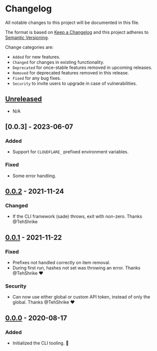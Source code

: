 # Changelog

All notable changes to this project will be documented in this file.

The format is based on [Keep a Changelog](http://keepachangelog.com/en/1.0.0/)
and this project adheres to [Semantic Versioning](http://semver.org/spec/v2.0.0.html).

Change categories are:

* `Added` for new features.
* `Changed` for changes in existing functionality.
* `Deprecated` for once-stable features removed in upcoming releases.
* `Removed` for deprecated features removed in this release.
* `Fixed` for any bug fixes.
* `Security` to invite users to upgrade in case of vulnerabilities.

## [Unreleased]

- N/A

## [0.0.3] - 2023-06-07
### Added
- Support for `CLOUDFLARE_` prefixed environment variables.
### Fixed
- Some error handling.

## [0.0.2] - 2021-11-24
### Changed
- If the CLI framework (sade) throws, exit with non-zero. Thanks @TehShrike

## [0.0.1] - 2021-11-22
### Fixed
- Prefixes not handled correctly on item removal.
- During first run, hashes not set was throwing an error. Thanks @TehShrike ❤️
### Security
- Can now use either global or custom API token, instead of only the global. Thanks @TehShrike ❤️

## [0.0.0] - 2020-08-17
### Added
- Initialized the CLI tooling. 🎉

[Unreleased]: https://github.com/saibotsivad/sync-to-kv/compare/v0.0.0...HEAD
[0.0.2]: https://github.com/saibotsivad/sync-to-kv/compare/v0.0.1...v0.0.2
[0.0.1]: https://github.com/saibotsivad/sync-to-kv/compare/v0.0.0...v0.0.1
[0.0.0]: https://github.com/saibotsivad/sync-to-kv/compare/3c2f8515a06c0763d63390aaf8a12a02e0219261...v0.0.0
